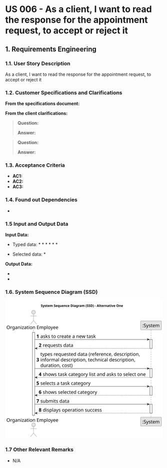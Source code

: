 # US 006 - As a client, I want to read the response for the appointment request, to accept or reject it

## 1. Requirements Engineering


### 1.1. User Story Description


As a client, I want to read the response for the appointment request, to accept or reject it


### 1.2. Customer Specifications and Clarifications 


**From the specifications document:**

>	


>	



**From the client clarifications:**

> **Question:** 
>  
> **Answer:**


> **Question:** 
>  
> **Answer:** 


### 1.3. Acceptance Criteria


* **AC1:** 
* **AC2:** 
* **AC3:** 


### 1.4. Found out Dependencies


* 


### 1.5 Input and Output Data


**Input Data:**

* Typed data:
	* 
	* 
	* 
	* 
	* 
	* 
	
* Selected data:
	* 


**Output Data:**

* 
* 

### 1.6. System Sequence Diagram (SSD)


![System Sequence Diagram](svg/us006-system-sequence-diagram-alternative-one.svg)


### 1.7 Other Relevant Remarks

* N/A